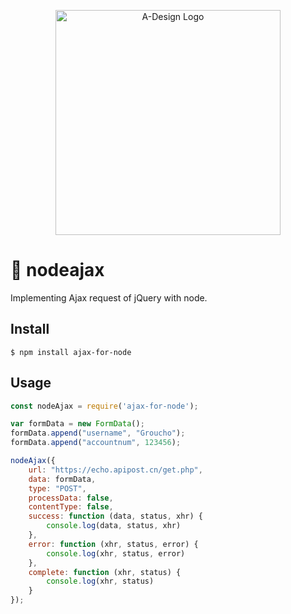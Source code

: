 <p align="center">
  <a href="https://www.apipost.cn/" target="_blank">
    <img alt="A-Design Logo" width="360" src="https://img.cdn.apipost.cn/cdn/opensource/apipost-opensource.svg" />
  </a>
</p>

# 🚀 nodeajax
Implementing Ajax request of jQuery with node.
## Install

```
$ npm install ajax-for-node
```

##  Usage
```javascript
const nodeAjax = require('ajax-for-node');

var formData = new FormData();
formData.append("username", "Groucho");
formData.append("accountnum", 123456);

nodeAjax({
    url: "https://echo.apipost.cn/get.php",
    data: formData,
    type: "POST",
    processData: false,
    contentType: false,
    success: function (data, status, xhr) {
        console.log(data, status, xhr)
    },
    error: function (xhr, status, error) {
        console.log(xhr, status, error)
    },
    complete: function (xhr, status) {
        console.log(xhr, status)
    }
});
```
